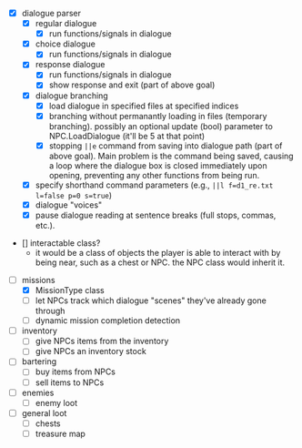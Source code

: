 - [x] dialogue parser
    - [x] regular dialogue
        - [x] run functions/signals in dialogue
    - [x] choice dialogue
        - [x] run functions/signals in dialogue
    - [x] response dialogue
        - [x] run functions/signals in dialogue
        - [x] show response and exit (part of above goal)
    - [x] dialogue branching
        - [x] load dialogue in specified files at specified indices
        - [x] branching without permanantly loading in files (temporary branching). possibly an optional update (bool) parameter to NPC.LoadDialogue (it'll be 5 at that point)
        - [x] stopping `||e` command from saving into dialogue path (part of above goal). Main problem is the command being saved, causing a loop where the dialogue box is closed immediately upon opening, preventing any other functions from being run.
    - [x] specify shorthand command parameters (e.g., `||l f=d1_re.txt l=false p=0 s=true`)
    - [x] dialogue "voices"
    - [x] pause dialogue reading at sentence breaks (full stops, commas, etc.).

- [] interactable class?
    - it would be a class of objects the player is able to interact with by being near, such as a chest or NPC. the NPC class would inherit it.

- [ ] missions
    - [x] MissionType class
    - [ ] let NPCs track which dialogue "scenes" they've already gone through
    - [ ] dynamic mission completion detection

- [ ] inventory
    - [ ] give NPCs items from the inventory
    - [ ] give NPCs an inventory stock

- [ ] bartering
    - [ ] buy items from NPCs
    - [ ] sell items to NPCs

- [ ] enemies
    - [ ] enemy loot

- [ ] general loot
    - [ ] chests
    - [ ] treasure map
